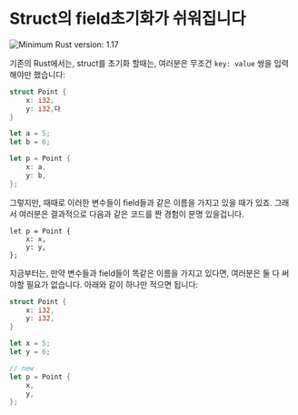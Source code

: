 # Struct의 field초기화가 쉬워집니다

![Minimum Rust version: 1.17](https://img.shields.io/badge/Minimum%20Rust%20Version-1.17-brightgreen.svg)

기존의 Rust에서는, struct를 초기화 할때는, 여러분은 무조건 `key: value` 쌍을 입력해야만 했습니다:

```rust
struct Point {
    x: i32,
    y: i32,다
}

let a = 5;
let b = 6;

let p = Point {
    x: a,
    y: b,
};
```

그렇지만, 때때로 이러한 변수들이 field들과 같은 이름을 가지고 있을 때가 있죠. 그래서 여러분은 결과적으로 다음과 같은 코드를 짠 경험이 분명 있을겁니다. 

```rust,ignore
let p = Point {
    x: x,
    y: y,
};
```

지금부터는, 만약 변수들과 field들이 똑같은 이름을 가지고 있다면, 여러분은 둘 다 써야할 필요가 없습니다. 아래와 같이 하나만 적으면 됩니다:

```rust
struct Point {
    x: i32,
    y: i32,
}

let x = 5;
let y = 6;

// new
let p = Point {
    x,
    y,
};
```